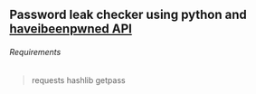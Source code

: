 ## Password leak checker using python and [**haveibeenpwned API**](https://haveibeenpwned.com/API/) 
###### Requirements
> requests
> hashlib
> getpass
